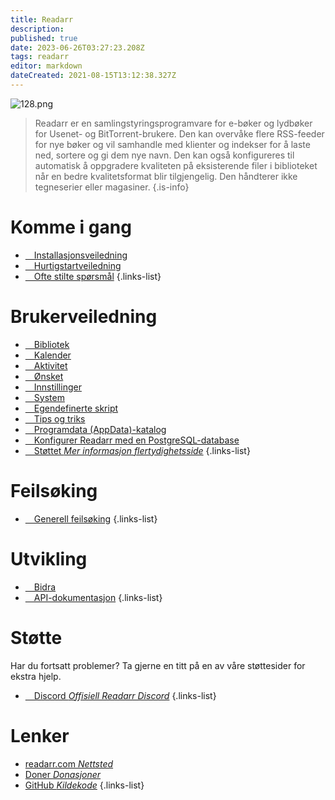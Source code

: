 ```yaml
---
title: Readarr
description: 
published: true
date: 2023-06-26T03:27:23.208Z
tags: readarr
editor: markdown
dateCreated: 2021-08-15T13:12:38.327Z
---
```


![128.png](/assets/readarr/logos/128.png)

> Readarr er en samlingstyringsprogramvare for e-bøker og lydbøker for Usenet- og BitTorrent-brukere. Den kan overvåke flere RSS-feeder for nye bøker og vil samhandle med klienter og indekser for å laste ned, sortere og gi dem nye navn. Den kan også konfigureres til automatisk å oppgradere kvaliteten på eksisterende filer i biblioteket når en bedre kvalitetsformat blir tilgjengelig. Den håndterer ikke tegneserier eller magasiner.
{.is-info}

# Komme i gang

- [<i class="fas fa-plus-square"></i>&emsp;Installasjonsveiledning](/readarr/installation)
- [<i class="fas fa-book-open"></i>&emsp;Hurtigstartveiledning](/readarr/quick-start-guide)
- [<i class="far fa-question-circle"></i>&emsp;Ofte stilte spørsmål](/readarr/faq)
{.links-list}

# Brukerveiledning

- [<i class="fas fa-play"></i>&emsp;Bibliotek](/readarr/library)
- [<i class="fas fa-calendar-alt"></i>&emsp;Kalender](/readarr/calendar)
- [<i class="fas fa-clock"></i>&emsp;Aktivitet](/readarr/activity)
- [<i class="fas fa-search-minus"></i>&emsp;Ønsket](/readarr/wanted)
- [<i class="fas fa-cogs"></i>&emsp;Innstillinger](/readarr/settings)
- [<i class="fas fa-laptop"></i>&emsp;System](/readarr/system)
- [<i class="fas fa-scroll"></i>&emsp;Egendefinerte skript](/readarr/custom-scripts)
- [<i class="fas fa-gifts"></i>&emsp;Tips og triks](/readarr/tips-and-tricks)
- [<i class="fas fa-database"></i>&emsp;Programdata (AppData)-katalog](/readarr/appdata-directory)
- [<i class="fas fa-server"></i>&emsp;Konfigurer Readarr med en PostgreSQL-database](/readarr/postgres-setup)
- [<i class="fas fa-cogs"></i>&emsp;Støttet *Mer informasjon flertydighetsside*](/readarr/supported)
{.links-list}

# Feilsøking

- [<i class="far fa-life-ring"></i>&emsp;Generell feilsøking](/readarr/troubleshooting)
{.links-list}

# Utvikling

- [<i class="fas fa-laptop-code"></i>&emsp;Bidra](/readarr/contributing)
- [<i class="fas fa-book"></i>&emsp;API-dokumentasjon](https://readarr.com/docs/api/)
{.links-list}

# Støtte

Har du fortsatt problemer? Ta gjerne en titt på en av våre støttesider for ekstra hjelp.

- [<i class="fab fa-discord"></i>&emsp;Discord *Offisiell Readarr Discord*](https://readarr.com/discord)
{.links-list}

# Lenker

- [readarr.com *Nettsted*](https://readarr.com)
- [Doner *Donasjoner*](https://readarr.com/donate)
- [GitHub *Kildekode*](https://github.com/readarr/readarr)
{.links-list}
